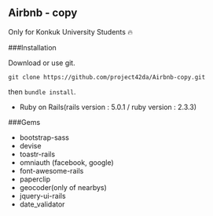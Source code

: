 Airbnb - copy 
---
Only for Konkuk University Students :fire:

###Installation

Download or use git.
```
git clone https://github.com/project42da/Airbnb-copy.git
```
then `bundle install`.


- Ruby on Rails(rails version : 5.0.1 / ruby version : 2.3.3)

###Gems

- bootstrap-sass
- devise
- toastr-rails
- omniauth (facebook, google)
- font-awesome-rails
- paperclip
- geocoder(only of nearbys)
- jquery-ui-rails
- date_validator
